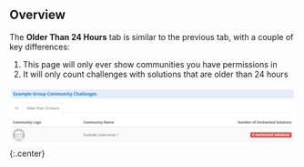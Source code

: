 ## Overview
The **Older Than 24 Hours** tab is similar to the previous tab, with a couple
of key differences:

1. This page will only ever show communities you have permissions in
2. It will only count challenges with solutions that are older than 24 hours

![The Older Than 24 Hours Tab](/img/mycomm/older24hr_tab.png){:.center}
